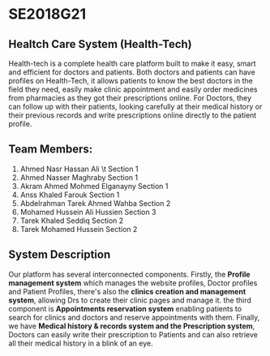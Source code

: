 # SE2018G21


## Healtch Care System (Health-Tech)

Health-tech is a complete health care platform built to make it easy, smart and efficient
for doctors and patients.
Both doctors and patients can have profiles on Health-Tech, it allows patients to know the
best doctors in the field they need, easily make clinic appointment and easily order
medicines from pharmacies as they got their prescriptions online.
For Doctors, they can follow up with their patients, looking carefully at their medical
history or their previous records and write prescriptions online directly to the patient
profile.



## Team Members:

1. Ahmed Nasr Hassan Ali         \t     Section 1
2. Ahmed Nasser Maghraby              Section 1
3. Akram Ahmed Mohmed Elganayny       Section 1
4. Anss Khaled Farouk                 Section 1      
5. Abdelrahman Tarek Ahmed Wahba      Section 2
6. Mohamed Hussein Ali Hussien        Section 3
7. Tarek Khaled Seddiq                Section 2
8. Tarek Mohamed Hussein              Section 2




## System Description

Our platform has several interconnected components. Firstly, the **Profile management system** which manages the website profiles, Doctor profiles and Patient Profiles, there's also the **clinics creation and management system**, allowing Drs to create their clinic pages and manage it. the third component is **Appointments reservation system** enabling patients to search for clinics and doctors and reserve appointments with them. Finally,  we have **Medical history & records system and the Prescription system**, Doctors can easily write their prescription to Patients and can also retrieve all their medical history in a blink of an eye.
